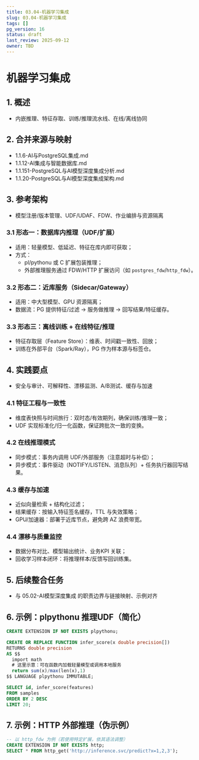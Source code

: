 ```yaml
---
title: 03.04-机器学习集成
slug: 03.04-机器学习集成
tags: []
pg_version: 16
status: draft
last_review: 2025-09-12
owner: TBD
---
```


# 机器学习集成

## 1. 概述

- 内嵌推理、特征存取、训练/推理流水线、在线/离线协同

## 2. 合并来源与映射

- 1.1.6-AI与PostgreSQL集成.md
- 1.1.12-AI集成与智能数据库.md
- 1.1.151-PostgreSQL与AI模型深度集成分析.md
- 1.1.20-PostgreSQL与AI模型深度集成架构.md

## 3. 参考架构

- 模型注册/版本管理、UDF/UDAF、FDW、作业编排与资源隔离

### 3.1 形态一：数据库内推理（UDF/扩展）

- 适用：轻量模型、低延迟、特征在库内即可获取；
- 方式：
  - pl/pythonu 或 C 扩展包装推理；
  - 外部推理服务通过 FDW/HTTP 扩展访问（如 `postgres_fdw`/`http_fdw`）。

### 3.2 形态二：近库服务（Sidecar/Gateway）

- 适用：中大型模型、GPU 资源隔离；
- 数据流：PG 提供特征/过滤 → 服务做推理 → 回写结果/特征缓存。

### 3.3 形态三：离线训练 + 在线特征/推理

- 特征存取层（Feature Store）：维表、时间戳一致性、回放；
- 训练在外部平台（Spark/Ray），PG 作为样本源与标签仓。

## 4. 实践要点

- 安全与审计、可解释性、漂移监测、A/B测试、缓存与加速

### 4.1 特征工程与一致性

- 维度表快照与时间旅行：双时态/有效期列，确保训练/推理一致；
- UDF 实现标准化/归一化函数，保证跨批次一致的变换。

### 4.2 在线推理模式

- 同步模式：事务内调用 UDF/外部服务（注意超时与补偿）；
- 异步模式：事件驱动（NOTIFY/LISTEN、消息队列）+ 任务执行器回写结果。

### 4.3 缓存与加速

- 近似向量检索 + 结构化过滤；
- 结果缓存：按输入特征签名缓存，TTL 与失效策略；
- GPU/加速器：部署于近库节点，避免跨 AZ 浪费带宽。

### 4.4 漂移与质量监控

- 数据分布对比、模型输出统计、业务KPI 关联；
- 回收学习样本闭环：将推理样本/反馈写回训练集。

## 5. 后续整合任务

- 与 05.02-AI模型深度集成 的职责边界与链接映射、示例对齐

## 6. 示例：plpythonu 推理UDF（简化）

```sql
CREATE EXTENSION IF NOT EXISTS plpythonu;

CREATE OR REPLACE FUNCTION infer_score(x double precision[])
RETURNS double precision
AS $$
  import math
  # 这里示意：可在函数内加载轻量模型或调用本地服务
  return sum(x)/max(len(x),1)
$$ LANGUAGE plpythonu IMMUTABLE;

SELECT id, infer_score(features)
FROM samples
ORDER BY 2 DESC
LIMIT 20;
```

## 7. 示例：HTTP 外部推理（伪示例）

```sql
-- 以 http_fdw 为例（若使用特定扩展，依其语法调整）
CREATE EXTENSION IF NOT EXISTS http;
SELECT * FROM http_get('http://inference.svc/predict?x=1,2,3');
```

